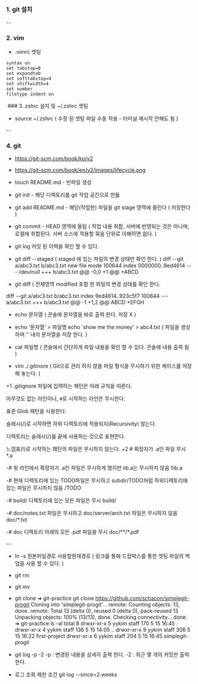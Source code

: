 ### 1. git 설치

--

### 2. vim
 + .vimrc 셋팅 

```
syntax on 
set tabstop=8 
set expandtab 
set softtabstop=4 
set shiftwidth=4 
set number 
filetype indent on 
```
 
 ### 3. zshrc 설치 및 ~/.zshrc 셋팅
 + source ~/.zshrc ( 수정 된 셋팅 파일 수동 적용 - 터미널 재시작 안해도 됨 ) 

--

### 4. git
 + https://git-scm.com/book/ko/v2
 + https://git-scm.com/book/en/v2/images/lifecycle.png
 
 + touch README.md - 빈파일 생성
 
 + git init - 해당 디렉토리를 git 작업 공간으로 만듦
 
 + git add README.md - 해당(작업한) 파일을 git stage 영역에 올린다 ( 저장한다 )
 
 + git commit - HEAD 영역에 올림 ( 작업 내용 취합, 서버에 반영되는 것은 아니며, 로컬에 취합된다. 서버 소스에 적용할 묶음 단위로 이해하면 쉽다. )
 
 + git log 커밋 된 이력을 확인 할 수 있다.
 
 + git diff --staged ( staged 에 있는 파일의 변경 상태만 확인 한다. )
 diff --git a/abc3.txt b/abc3.txt
new file mode 100644
index 0000000..9ed4614
--- /dev/null
+++ b/abc3.txt
@@ -0,0 +1 @@
+ABCD

 + git diff ( 전체영역 modified 포함 한 파일의 변경 상태를 확인 한다.

diff --git a/abc3.txt b/abc3.txt
index 9ed4614..923c5f7 100644
--- a/abc3.txt
+++ b/abc3.txt
@@ -1 +1,2 @@
 ABCD
+EFGH

+ echo 문자열 
( 콘솔에 문자열을 바로 출력 한다. 저장 X )

+ echo '문자열' > 파일명
echo 'show me the money' > abc4.txt
( 파일을 생성하며 '' 내의 문자열을 저장 한다. )

+ cat 파일명 ( 콘솔에서 간단하게 파일 내용을 확인 할 수 있다. 콘솔에 내용 출력 됨 )

+ vim ./.gitinore ( Git으로 관리 하지 않을 파일 형식을 무시하기 위한 케이스를 저장해 놓는다. )

+1 .gitignore 파일에 입력하는 패턴은 아래 규칙을 따른다.

아무것도 없는 라인이나, `#`로 시작하는 라인은 무시한다.

표준 Glob 패턴을 사용한다.

슬래시(/)로 시작하면 하위 디렉토리에 적용되지(Recursivity) 않는다.

디렉토리는 슬래시(/)를 끝에 사용하는 것으로 표현한다.

느낌표(!)로 시작하는 패턴의 파일은 무시하지 않는다.
+2 # 확장자가 .a인 파일 무시
*.a

-# 윗 라인에서 확장자가 .a인 파일은 무시하게 했지만 lib.a는 무시하지 않음
!lib.a

-# 현재 디렉토리에 있는 TODO파일은 무시하고 subdir/TODO처럼 하위디렉토리에 있는 파일은 무시하지 않음
/TODO

-# build/ 디렉토리에 있는 모든 파일은 무시
build/

-# doc/notes.txt 파일은 무시하고 doc/server/arch.txt 파일은 무시하지 않음
doc/*.txt

-# doc 디렉토리 아래의 모든 .pdf 파일을 무시
doc/**/*.pdf


--

+ ln -s 원본파일경로 사용할현재경로 ( 링크를 통해 드랍박스를 통한 셋팅 파일의 백업을 사용 할 수 있다. )

+ git rm
+ git mv
+ git clone
➜  git-practice git clone https://github.com/schacon/simplegit-progit
Cloning into 'simplegit-progit'...
remote: Counting objects: 13, done.
remote: Total 13 (delta 0), reused 0 (delta 0), pack-reused 13
Unpacking objects: 100% (13/13), done.
Checking connectivity... done.
➜  git-practice ls -al
total 8
drwxr-xr-x  5 yykim  staff  170  5 15 16:45 .
drwxr-xr-x  4 yykim  staff  136  5 15 14:05 ..
drwxr-xr-x  9 yykim  staff  306  5 15 16:22 first-project
drwxr-xr-x  6 yykim  staff  204  5 15 16:45 simplegit-progit

+ git log -p -2
-p : 변경된 내용을 상세히 출력 한다.
-2 : 최근 몇 개의 커밋만 출력 한다.

+ 로그 조회 제한 조건
git log --since=2.weeks